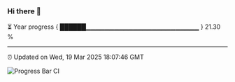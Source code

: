 ### Hi there 👋

⏳ Year progress { ██████▁▁▁▁▁▁▁▁▁▁▁▁▁▁▁▁▁▁▁▁▁▁▁▁ } 21.30 %

---

⏰ Updated on Wed, 19 Mar 2025 18:07:46 GMT

![Progress Bar CI](https://github.com/liununu/liununu/workflows/Progress%20Bar%20CI/badge.svg)

